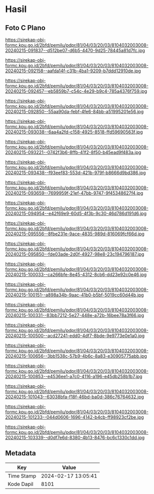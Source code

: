 # Hasil

## Foto C Plano

https://sirekap-obj-formc.kpu.go.id/2bfd/pemilu/pdpr/81/04/03/20/03/8104032003008-20240215-091837--d512be07-d6b5-4470-9d25-78445a81d7fc.jpg

https://sirekap-obj-formc.kpu.go.id/2bfd/pemilu/pdpr/81/04/03/20/03/8104032003008-20240215-092158--aafda14f-c31b-4ba1-9209-b7ddd12910de.jpg

https://sirekap-obj-formc.kpu.go.id/2bfd/pemilu/pdpr/81/04/03/20/03/8104032003008-20240215-092457--eb5859b7-c54c-4e29-b9c4-785a4376f759.jpg

https://sirekap-obj-formc.kpu.go.id/2bfd/pemilu/pdpr/81/04/03/20/03/8104032003008-20240215-092850--55aa90da-febf-4fe6-84bb-a51995201e56.jpg

https://sirekap-obj-formc.kpu.go.id/2bfd/pemilu/pdpr/81/04/03/20/03/8104032003008-20240215-093038--6aa4a2fd-c158-4925-8518-ffd59690563f.jpg

https://sirekap-obj-formc.kpu.go.id/2bfd/pemilu/pdpr/81/04/03/20/03/8104032003008-20240215-093221--0742f3b6-8ffb-41f2-8f50-b45ead9f483a.jpg

https://sirekap-obj-formc.kpu.go.id/2bfd/pemilu/pdpr/81/04/03/20/03/8104032003008-20240215-093438--f93eef83-553d-421b-979f-b8666d9bd386.jpg

https://sirekap-obj-formc.kpu.go.id/2bfd/pemilu/pdpr/81/04/03/20/03/8104032003008-20240215-093659--7699959f-21ef-47bb-9747-9f45348627f4.jpg

https://sirekap-obj-formc.kpu.go.id/2bfd/pemilu/pdpr/81/04/03/20/03/8104032003008-20240215-094954--e42f69e9-60d5-4f3b-9c30-46d786d191d6.jpg

https://sirekap-obj-formc.kpu.go.id/2bfd/pemilu/pdpr/81/04/03/20/03/8104032003008-20240215-095556--8fbe231e-9ace-4835-989d-816069fcf66d.jpg

https://sirekap-obj-formc.kpu.go.id/2bfd/pemilu/pdpr/81/04/03/20/03/8104032003008-20240215-095850--fde03ade-2d0f-4927-98e8-23c194796187.jpg

https://sirekap-obj-formc.kpu.go.id/2bfd/pemilu/pdpr/81/04/03/20/03/8104032003008-20240215-100033--ca266bfe-8e45-4312-8cb6-dd23e92c0e46.jpg

https://sirekap-obj-formc.kpu.go.id/2bfd/pemilu/pdpr/81/04/03/20/03/8104032003008-20240215-100151--a898a34b-9aac-41b0-b5bf-5019cc60d44b.jpg

https://sirekap-obj-formc.kpu.go.id/2bfd/pemilu/pdpr/81/04/03/20/03/8104032003008-20240215-100331--83bb7212-5e27-448e-a72b-16bee78a3f66.jpg

https://sirekap-obj-formc.kpu.go.id/2bfd/pemilu/pdpr/81/04/03/20/03/8104032003008-20240215-100500--acd27241-edd0-4df7-8bde-9e9773e0e1a0.jpg

https://sirekap-obj-formc.kpu.go.id/2bfd/pemilu/pdpr/81/04/03/20/03/8104032003008-20240215-100656--3bb1538c-57b9-4b6c-8a83-e30905775abb.jpg

https://sirekap-obj-formc.kpu.go.id/2bfd/pemilu/pdpr/81/04/03/20/03/8104032003008-20240215-100853--e4536ee1-a7c0-4116-a196-e45db258b1b7.jpg

https://sirekap-obj-formc.kpu.go.id/2bfd/pemilu/pdpr/81/04/03/20/03/8104032003008-20240215-101043--63038bfa-f18f-46bd-ba0d-386c76764632.jpg

https://sirekap-obj-formc.kpu.go.id/2bfd/pemilu/pdpr/81/04/03/20/03/8104032003008-20240215-101233--044d0606-1696-4142-b4cb-ff98923cf2be.jpg

https://sirekap-obj-formc.kpu.go.id/2bfd/pemilu/pdpr/81/04/03/20/03/8104032003008-20240215-103339--d0df7e6d-8380-4b13-8476-bc6c1330c1dd.jpg


## Metadata

| Key        | Value               |
| ---------- | ------------------- |
| Time Stamp | 2024-02-17 13:05:41 |
| Kode Dapil | 8101                |




